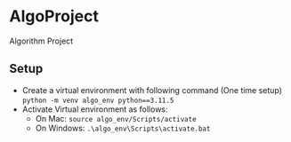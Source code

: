 # AlgoProject
Algorithm Project

## Setup
* Create a virtual environment with following command (One time setup)     
`python -m venv algo_env python==3.11.5`
* Activate Virtual environment as follows:
  * On Mac: `source algo_env/Scripts/activate`
  * On Windows: `.\algo_env\Scripts\activate.bat`
